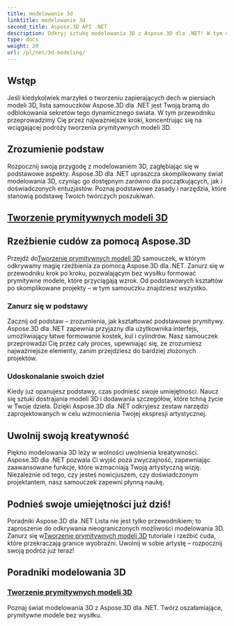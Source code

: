 ```yaml
---
title: modelowanie 3d
linktitle: modelowanie 3d
second_title: Aspose.3D API .NET
description: Odkryj sztukę modelowania 3D z Aspose.3D dla .NET! W tym obszernym samouczku z łatwością twórz urzekające prymitywne modele. Uwolnij swoją kreatywność już dziś.
type: docs
weight: 20
url: /pl/net/3d-modeling/
---
```


## Wstęp

Jeśli kiedykolwiek marzyłeś o tworzeniu zapierających dech w piersiach modeli 3D, lista samouczków Aspose.3D dla .NET jest Twoją bramą do odblokowania sekretów tego dynamicznego świata. W tym przewodniku przeprowadzimy Cię przez najważniejsze kroki, koncentrując się na wciągającej podróży tworzenia prymitywnych modeli 3D.

## Zrozumienie podstaw

Rozpocznij swoją przygodę z modelowaniem 3D, zagłębiając się w podstawowe aspekty. Aspose.3D dla .NET upraszcza skomplikowany świat modelowania 3D, czyniąc go dostępnym zarówno dla początkujących, jak i doświadczonych entuzjastów. Poznaj podstawowe zasady i narzędzia, które stanowią podstawę Twoich twórczych poszukiwań.

## [Tworzenie prymitywnych modeli 3D](./primitive-3d-models/)

## Rzeźbienie cudów za pomocą Aspose.3D

 Przejdź do[Tworzenie prymitywnych modeli 3D](./primitive-3d-models/) samouczek, w którym odkrywamy magię rzeźbienia za pomocą Aspose.3D dla .NET. Zanurz się w przewodniku krok po kroku, pozwalającym bez wysiłku formować prymitywne modele, które przyciągają wzrok. Od podstawowych kształtów po skomplikowane projekty – w tym samouczku znajdziesz wszystko.

### Zanurz się w podstawy

Zacznij od podstaw – zrozumienia, jak kształtować podstawowe prymitywy. Aspose.3D dla .NET zapewnia przyjazny dla użytkownika interfejs, umożliwiający łatwe formowanie kostek, kul i cylindrów. Nasz samouczek przeprowadzi Cię przez cały proces, upewniając się, że zrozumiesz najważniejsze elementy, zanim przejdziesz do bardziej złożonych projektów.

### Udoskonalanie swoich dzieł

Kiedy już opanujesz podstawy, czas podnieść swoje umiejętności. Naucz się sztuki dostrajania modeli 3D i dodawania szczegółów, które tchną życie w Twoje dzieła. Dzięki Aspose.3D dla .NET odkryjesz zestaw narzędzi zaprojektowanych w celu wzmocnienia Twojej ekspresji artystycznej.

## Uwolnij swoją kreatywność

Piękno modelowania 3D leży w wolności uwolnienia kreatywności. Aspose.3D dla .NET pozwala Ci wyjść poza zwyczajność, zapewniając zaawansowane funkcje, które wzmacniają Twoją artystyczną wizję. Niezależnie od tego, czy jesteś nowicjuszem, czy doświadczonym projektantem, nasz samouczek zapewni płynną naukę.

## Podnieś swoje umiejętności już dziś!

Poradniki Aspose.3D dla .NET Lista nie jest tylko przewodnikiem; to zaproszenie do odkrywania nieograniczonych możliwości modelowania 3D. Zanurz się w[Tworzenie prymitywnych modeli 3D](./primitive-3d-models/) tutoriale i rzeźbić cuda, które przekraczają granice wyobraźni. Uwolnij w sobie artystę – rozpocznij swoją podróż już teraz!
## Poradniki modelowania 3D
### [Tworzenie prymitywnych modeli 3D](./primitive-3d-models/)
Poznaj świat modelowania 3D z Aspose.3D dla .NET. Twórz oszałamiające, prymitywne modele bez wysiłku.